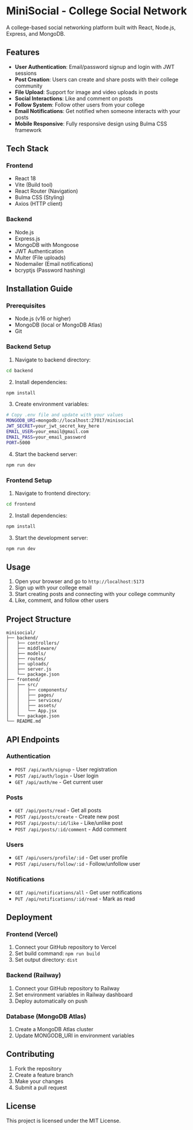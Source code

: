 # MiniSocial - College Social Network

A college-based social networking platform built with React, Node.js, Express, and MongoDB.

## Features

- **User Authentication**: Email/password signup and login with JWT sessions
- **Post Creation**: Users can create and share posts with their college community
- **File Upload**: Support for image and video uploads in posts
- **Social Interactions**: Like and comment on posts
- **Follow System**: Follow other users from your college
- **Email Notifications**: Get notified when someone interacts with your posts
- **Mobile Responsive**: Fully responsive design using Bulma CSS framework

## Tech Stack

### Frontend
- React 18
- Vite (Build tool)
- React Router (Navigation)
- Bulma CSS (Styling)
- Axios (HTTP client)

### Backend
- Node.js
- Express.js
- MongoDB with Mongoose
- JWT Authentication
- Multer (File uploads)
- Nodemailer (Email notifications)
- bcryptjs (Password hashing)

## Installation Guide

### Prerequisites
- Node.js (v16 or higher)
- MongoDB (local or MongoDB Atlas)
- Git

### Backend Setup

1. Navigate to backend directory:
```bash
cd backend
```

2. Install dependencies:
```bash
npm install
```

3. Create environment variables:
```bash
# Copy .env file and update with your values
MONGODB_URI=mongodb://localhost:27017/minisocial
JWT_SECRET=your_jwt_secret_key_here
EMAIL_USER=your_email@gmail.com
EMAIL_PASS=your_email_password
PORT=5000
```

4. Start the backend server:
```bash
npm run dev
```

### Frontend Setup

1. Navigate to frontend directory:
```bash
cd frontend
```

2. Install dependencies:
```bash
npm install
```

3. Start the development server:
```bash
npm run dev
```

## Usage

1. Open your browser and go to `http://localhost:5173`
2. Sign up with your college email
3. Start creating posts and connecting with your college community
4. Like, comment, and follow other users

## Project Structure

```
minisocial/
├── backend/
│   ├── controllers/
│   ├── middleware/
│   ├── models/
│   ├── routes/
│   ├── uploads/
│   ├── server.js
│   └── package.json
├── frontend/
│   ├── src/
│   │   ├── components/
│   │   ├── pages/
│   │   ├── services/
│   │   ├── assets/
│   │   └── App.jsx
│   └── package.json
└── README.md
```

## API Endpoints

### Authentication
- `POST /api/auth/signup` - User registration
- `POST /api/auth/login` - User login
- `GET /api/auth/me` - Get current user

### Posts
- `GET /api/posts/read` - Get all posts
- `POST /api/posts/create` - Create new post
- `POST /api/posts/:id/like` - Like/unlike post
- `POST /api/posts/:id/comment` - Add comment

### Users
- `GET /api/users/profile/:id` - Get user profile
- `POST /api/users/follow/:id` - Follow/unfollow user

### Notifications
- `GET /api/notifications/all` - Get user notifications
- `PUT /api/notifications/:id/read` - Mark as read

## Deployment

### Frontend (Vercel)
1. Connect your GitHub repository to Vercel
2. Set build command: `npm run build`
3. Set output directory: `dist`

### Backend (Railway)
1. Connect your GitHub repository to Railway
2. Set environment variables in Railway dashboard
3. Deploy automatically on push

### Database (MongoDB Atlas)
1. Create a MongoDB Atlas cluster
2. Update MONGODB_URI in environment variables

## Contributing

1. Fork the repository
2. Create a feature branch
3. Make your changes
4. Submit a pull request

## License

This project is licensed under the MIT License.